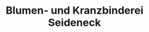 ---
title: "Blumen- und Kranzbinderei Seideneck"
url: /duderstadt/blumen-und-kranzbinderei-seideneck/
shop: Blumen
---